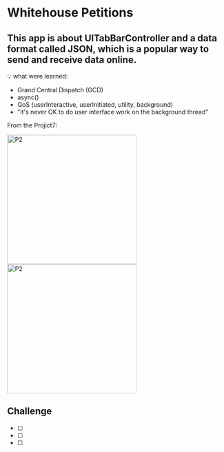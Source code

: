 # Whitehouse Petitions

## This app is about UITabBarController and a data format called JSON, which is a popular way to send and receive data online. 

💡 what were learned:
- Grand Central Dispatch (GCD)
- async()
- QoS (userInteractive, userInitiated, utility, background)
- "it's never OK to do user interface work on the background thread"

From the Projict7:

<img width="300" alt="P2" src="https://sun9-25.userapi.com/impg/K984Nd07EFd09hhFVxnz6J5LyI586IiqLzEpYg/fH20EiGPJbE.jpg?size=640x1340&quality=96&sign=ae667ba1a460976f009647d0e7352657&type=album"> <img width="300" alt="P2" src="https://sun9-63.userapi.com/impg/mgDtW46mgJeg90tsIMLz6wEoDeTSvQd9aGSrTA/ut2z5jNqN20.jpg?size=640x1340&quality=96&sign=b6247496d7f16f354265e0527e26ed4b&type=album">


## Challenge

- [ ] 
- [ ] 
- [ ] 


